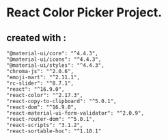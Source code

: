 # React Color Picker Project.

## created with : 
    "@material-ui/core": "^4.4.3",
    "@material-ui/icons": "^4.4.3",
    "@material-ui/styles": "^4.4.3",
    "chroma-js": "^2.0.6",
    "emoji-mart": "^2.11.1",
    "rc-slider": "^8.7.1",
    "react": "^16.9.0",
    "react-color": "^2.17.3",
    "react-copy-to-clipboard": "^5.0.1",
    "react-dom": "^16.9.0",
    "react-material-ui-form-validator": "^2.0.9",
    "react-router-dom": "^5.0.1",
    "react-scripts": "3.1.2",
    "react-sortable-hoc": "^1.10.1"
